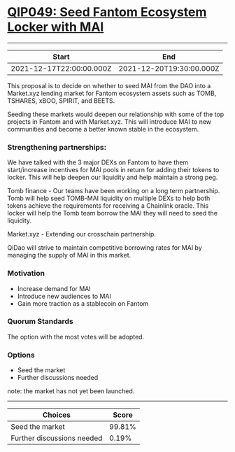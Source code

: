 
# [QIP049: Seed Fantom Ecosystem Locker with MAI](https://snapshot.org/#/qidao.eth/proposal/0xd32dd65cc90f78feb7d8595612136371d67bb1159743f8bebbce54eec60d205f)

---
| Start | End |
| --- | --- |
| 2021-12-17T22:00:00.000Z | 2021-12-20T19:30:00.000Z |


This proposal is to decide on whether to seed MAI from the DAO into a Market.xyz lending market for Fantom ecosystem assets such as TOMB, TSHARES, xBOO, SPIRIT, and BEETS.

Seeding these markets would deepen our relationship with some of the top projects in Fantom and with Market.xyz. This will introduce MAI to new communities and become a better known stable in the ecosystem.

### Strengthening partnerships:

We have talked with the 3 major DEXs on Fantom to have them start/increase incentives for MAI pools in return for adding their tokens to locker. This will help deepen our liquidity and help maintain a strong peg.

Tomb finance - Our teams have been working on a long term partnership. Tomb will help seed TOMB-MAI liquidity on multiple DEXs to help both tokens achieve the requirements for receiving a Chainlink oracle. This locker will help the Tomb team borrow the MAI they will need to seed the liquidity. 

Market.xyz - Extending our crosschain partnership.

QiDao will strive to maintain competitive borrowing rates for MAI by managing the supply of MAI in this market.

### Motivation

* Increase demand for MAI
* Introduce new audiences to MAI
* Gain more traction as a stablecoin on Fantom

### Quorum Standards

The option with the most votes will be adopted.

### Options

* Seed the market
* Further discussions needed 

note: the market has not yet been launched. 


---
| Choices | Score |
| --- | --- |
| Seed the market | 99.81% |
| Further discussions needed | 0.19% |

